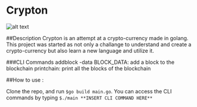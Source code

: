 # Crypton

![alt text](https://i.imgur.com/wwaJyYz.png)

##Description
Crypton is an attempt at a crypto-currency made in golang. This project was started as not only a challange to understand and create a crypto-currency but also learn a new language and utilize it.

###CLI Commands
addblock -data BLOCK_DATA: add a block to the blockchain
printchain:                print all the blocks of the blockchain


##How to use :

Clone the repo, and run ```$go build main.go```. You can access the CLI commands by typing ```$./main **INSERT CLI COMMAND HERE**```
